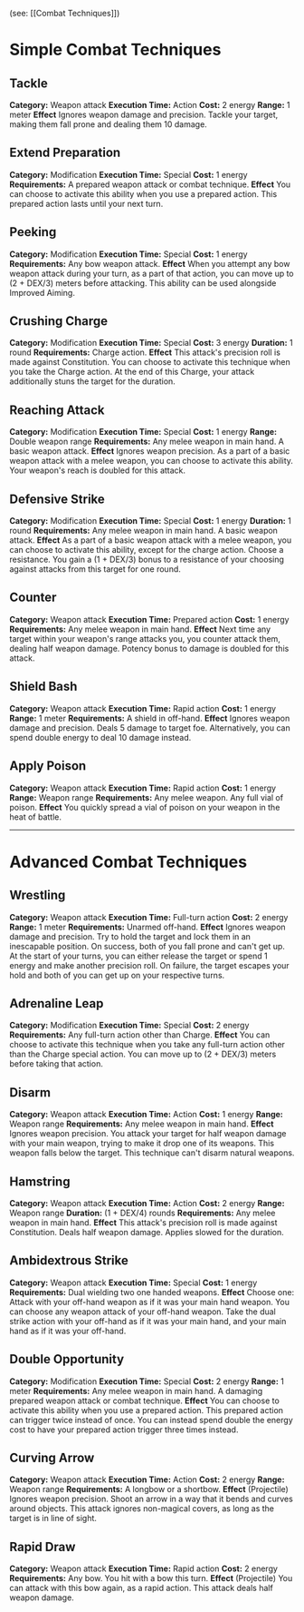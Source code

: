 (see: [[Combat Techniques]])

# Simple Combat Techniques
## Tackle
**Category:** Weapon attack
**Execution Time:** Action
**Cost:** 2 energy
**Range:** 1 meter
**Effect**
	Ignores weapon damage and precision.
	Tackle your target, making them fall prone and dealing them 10 damage.

## Extend Preparation
**Category:** Modification
**Execution Time:** Special
**Cost:** 1 energy
**Requirements:**
	A prepared weapon attack or combat technique.
**Effect**
	You can choose to activate this ability when you use a prepared action. This prepared action lasts until your next turn.

## Peeking
**Category:** Modification
**Execution Time:** Special
**Cost:** 1 energy
**Requirements:**
	Any bow weapon attack.
**Effect**
	When you attempt any bow weapon attack during your turn, as a part of that action, you can move up to (2 + DEX/3) meters before attacking. 
	This ability can be used alongside Improved Aiming. 

## Crushing Charge
**Category:** Modification
**Execution Time:** Special
**Cost:** 3 energy
**Duration:** 1 round
**Requirements:**
	Charge action.
**Effect**
	This attack's precision roll is made against Constitution.
	You can choose to activate this technique when you take the Charge action.
	At the end of this Charge, your attack additionally stuns the target for the duration.

## Reaching Attack
**Category:** Modification
**Execution Time:** Special 
**Cost:** 1 energy
**Range:** Double weapon range
**Requirements:**
	Any melee weapon in main hand.
	A basic weapon attack.
**Effect**
	Ignores weapon precision.
	As a part of a basic weapon attack with a melee weapon, you can choose to activate this ability. Your weapon's reach is doubled for this attack.

## Defensive Strike
**Category:** Modification
**Execution Time:** Special
**Cost:** 1 energy
**Duration:** 1 round
**Requirements:**
	Any melee weapon in main hand.
	A basic weapon attack.
**Effect**
	As a part of a basic weapon attack with a melee weapon, you can choose to activate this ability, except for the charge action.
	Choose a resistance. You gain a (1 + DEX/3) bonus to a resistance of your choosing against attacks from this target for one round.

## Counter
**Category:** Weapon attack
**Execution Time:** Prepared action 
**Cost:** 1 energy
**Requirements:**
	Any melee weapon in main hand.
**Effect**
	Next time any target within your weapon's range attacks you, you counter attack them, dealing half weapon damage. Potency bonus to damage is doubled for this attack.

## Shield Bash
**Category:** Weapon attack
**Execution Time:** Rapid action
**Cost:** 1 energy
**Range:** 1 meter
**Requirements:**
	A shield in off-hand.
**Effect**
	Ignores weapon damage and precision.
	Deals 5 damage to target foe. 
	Alternatively, you can spend double energy to deal 10 damage instead.

## Apply Poison
**Category:** Weapon attack
**Execution Time:** Rapid action
**Cost:** 1 energy
**Range:** Weapon range
**Requirements:**
	Any melee weapon.
	Any full vial of poison. 
**Effect**
	You quickly spread a vial of poison on your weapon in the heat of battle.

---
# Advanced Combat Techniques
## Wrestling 
**Category:** Weapon attack
**Execution Time:** Full-turn action
**Cost:** 2 energy
**Range:** 1 meter
**Requirements:**
	Unarmed off-hand.
**Effect**
	Ignores weapon damage and precision. 
	Try to hold the target and lock them in an inescapable position. On success, both of you fall prone and can't get up.
	At the start of your turns, you can either release the target or spend 1 energy and make another precision roll. On failure, the target escapes your hold and both of you can get up on your respective turns.

## Adrenaline Leap
**Category:** Modification
**Execution Time:** Special
**Cost:** 2 energy
**Requirements:**
	Any full-turn action other than Charge.
**Effect**
	You can choose to activate this technique when you take any full-turn action other than the Charge special action.
	You can move up to (2 + DEX/3) meters before taking that action.

## Disarm
**Category:** Weapon attack
**Execution Time:** Action
**Cost:** 1 energy
**Range:** Weapon range
**Requirements:**
	Any melee weapon in main hand.
**Effect**
	Ignores weapon precision. 
	You attack your target for half weapon damage with your main weapon, trying to make it drop one of its weapons. This weapon falls below the target.
	This technique can't disarm natural weapons.

## Hamstring
**Category:** Weapon attack
**Execution Time:** Action
**Cost:** 2 energy
**Range:** Weapon range
**Duration:** (1 + DEX/4) rounds
**Requirements:**
	Any melee weapon in main hand.
**Effect**
	This attack's precision roll is made against Constitution.
	Deals half weapon damage.
	Applies slowed for the duration.

## Ambidextrous Strike
**Category:** Weapon attack
**Execution Time:** Special
**Cost:** 1 energy
**Requirements:**
	Dual wielding two one handed weapons.
**Effect**
	Choose one:
	Attack with your off-hand weapon as if it was your main hand weapon. You can choose any weapon attack of your off-hand weapon.
	Take the dual strike action with your off-hand as if it was your main hand, and your main hand as if it was your off-hand.

## Double Opportunity
**Category:** Modification
**Execution Time:** Special
**Cost:** 2 energy
**Range:** 1 meter
**Requirements:**
	Any melee weapon in main hand.
	A damaging prepared weapon attack or combat technique.
**Effect**
	You can choose to activate this ability when you use a prepared action. This prepared action can trigger twice instead of once. You can instead spend double the energy cost to have your prepared action trigger three times instead.

## Curving Arrow
**Category:** Weapon attack
**Execution Time:** Action
**Cost:** 2 energy
**Range:** Weapon range
**Requirements:**
	A longbow or a shortbow.
**Effect**
	(Projectile)
	Ignores weapon precision. 
	Shoot an arrow in a way that it bends and curves around objects.
	This attack ignores non-magical covers, as long as the target is in line of sight. 

## Rapid Draw
**Category:** Weapon attack
**Execution Time:** Rapid action
**Cost:** 2 energy
**Requirements:**
	Any bow.
	You hit with a bow this turn.
**Effect**
	(Projectile)
	You can attack with this bow again, as a rapid action. This attack deals half weapon damage. 